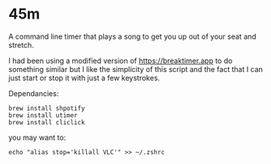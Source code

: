 # 45m
A command line timer that plays a song to get you up out of your seat and stretch.

I had been using a modified version of https://breaktimer.app to do something similar but I like the simplicity of this script and the fact that I can just start or stop it with just a few keystrokes.

Dependancies:

```zshell
brew install shpotify
brew install utimer
brew install cliclick
```
you may want to:

```zshell
echo "alias stop='killall VLC'" >> ~/.zshrc
```

